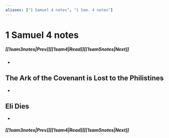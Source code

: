 ```yaml
---
aliases: ["1 Samuel 4 notes", "1 Sam. 4 notes"]
---
```

# 1 Samuel 4 notes
##### <span class=arrow-left></span>[[1sam3notes|Prev]]<span class=navigation-separator></span>[[1sam4|Read]]<span class=navigation-separator></span>[[1sam5notes|Next]]<span class=arrow-right></span>
- 
## The Ark of the Covenant is Lost to the Philistines
- 
## Eli Dies
- 
##### <span class=arrow-left></span>[[1sam3notes|Prev]]<span class=navigation-separator></span>[[1sam4|Read]]<span class=navigation-separator></span>[[1sam5notes|Next]]<span class=arrow-right></span>